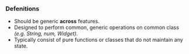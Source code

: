 ### Defenitions
- Should be generic **across** features.
- Designed to perform common, generic operations on common class *(e.g. String, num, Widget)*.
- Typically consist of pure functions or classes that do not maintain any state.
